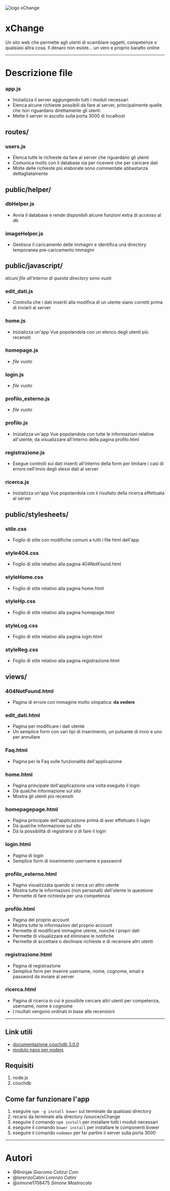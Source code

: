 ![logo xChange](source/xChange/public/images/logoScrittaNera.png)
# xChange
Un sito web che permette agli utenti di scambiare oggetti, competenze o qualsiasi altra cosa. Il denaro non esiste... un vero e proprio baratto online

----------

# Descrizione file
### app.js
- Inizializza il server aggiungendo tutti i moduli necessari
- Elenca alcune richieste possibili da fare al server, principalmente quelle che non riguardano direttamente gli utenti
- Mette il server in ascolto sulla porta 3000 di localhost

## routes/
### users.js
- Elenca tutte le richieste da fare al server che riguardano gli utenti
- Comunica molto con il database sia per ricevere che per caricare dati
- Molte delle richieste più elaborate sono commentate abbastanza dettagliatamente
  
## public/helper/
### dbHelper.js
- Avvia il database e rende disponibili alcune funzioni extra di accesso al db

### imageHelper.js
- Gestisce il caricamento delle immagini e identifica una directory temporanea pre-caricamento immagini

## public/javascript/
*alcuni file all'interno di questa directory sono vuoti*

### edit_dati.js
- Controlla che i dati inseriti alla modifica di un utente siano corretti prima di inviarli al server

### home.js
- Inizializza un'app Vue popolandola con un elenco degli utenti più recensiti

### homepage.js
- *file vuoto*

### login.js
- *file vuoto*

### profilo_esterno.js
- *file vuoto*

### profilo.js
- Inizializza un'app Vue popolandola con tutte le informazioni relative all'utente, da visualizzare all'interno della pagina profilo.html

### registrazione.js
- Esegue controlli sui dati inseriti all'interno della form per limitare i casi di errore nell'invio degli stessi dati al server

### ricerca.js
- Inizializza un'app Vue popolandola con il risultato della ricerca effettuata al server

## public/stylesheets/
### stile.css
- Foglio di stile con modifiche comuni a tutti i file html dell'app

### style404.css
- Foglio di stile relativo alla pagina 404NotFound.html

### styleHome.css
- Foglio di stile relativo alla pagina home.html

### styleHp.css
- Foglio di stile relativo alla pagina homepage.html

### styleLog.css
- Foglio di stile relativo alla pagina login.html

### styleReg.css
- Foglio di stile relativo alla pagina registrazione.html

## views/
### 404NotFound.html
- Pagina di errore con immagine molto simpatica: **da vedere**

### edit_dati.html
- Pagina per modificare i dati utente
- Un semplice form con vari tipi di inserimento, un pulsante di invio e uno per annullare

### Faq.html
- Pagina per le Faq sulle funzionalità dell'applicazione

### home.html
- Pagina principale dell'applicazione una volta eseguito il login
- Dà qualche informazione sul sito
- Mostra gli utenti più recensiti

### homepagepage.html
- Pagina principale dell'applicazione prima di aver effettuato il login
- Dà qualche informazione sul sito
- Dà la possibilità di registrarsi o di fare il login

### login.html
- Pagina di login
- Semplice form di inserimento username e password

### profilo_esterno.html
- Pagina visualizzata quando si cerca un altro utente
- Mostra tutte le informazioni (non personali) dell'utente in questione
- Permette di fare richiesta per una competenza

### profilo.html
- Pagina del proprio account
- Mostra tutte le informazioni del proprio account
- Permette di modificare immagine utente, nonché i propri dati
- Permette di visualizzare ed eliminare le notifiche
- Permette di accettare o declinare richieste e di recensire altri utenti

### registrazione.html
- Pagina di registrazione
- Semplice form per inserire username, nome, cognome, email e password da inviare al server

### ricerca.html
- Pagina di ricerca in cui è possibile cercare altri utenti per competenza, username, nome e cognome
- I risultati vengono ordinati in base alle recensioni


----------

## Link utili
- [documentazione couchdb 3.0.0](https://docs.couchdb.org/en/3.0.0/index.html)
- [modulo nano per nodejs](https://www.npmjs.com/package/nano)

## Requisiti
1. node.js
2. couchdb

## Come far funzionare l'app
1. eseguire `npm -g install bower` sul terminale da qualsiasi directory
2. recarsi da terminale alla directory /source/xChange
3. eseguire il comando `npm install` per installare tutti i moduli necessari
4. eseguire il comando `bower install` per installare le componenti bower
5. eseguire il comando `nodemon` per far partire il server sulla porta 3000

----------

# Autori

- @6ninjak *Giacomo Colizzi Coin*
- @lorenzoCatini *Lorenzo Catini*
- @simone1708475 *Simone Mastrocola*
